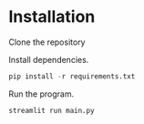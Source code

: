# Installation

Clone the repository

Install dependencies.

```python
pip install -r requirements.txt
```

Run the program.

```python
streamlit run main.py
```

